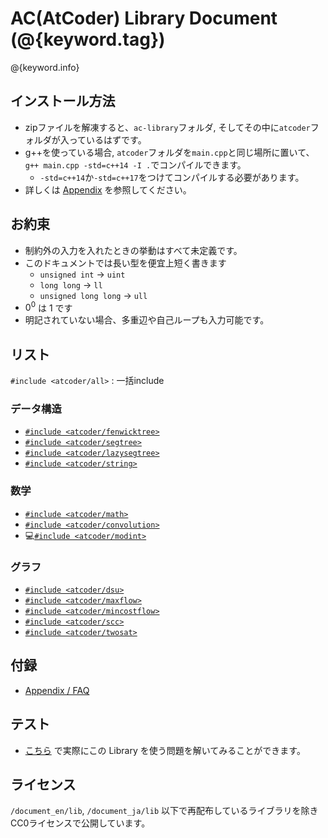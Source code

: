 # AC(AtCoder) Library Document (@{keyword.tag})

@{keyword.info}

## インストール方法

- zipファイルを解凍すると、`ac-library`フォルダ, そしてその中に`atcoder`フォルダが入っているはずです。
- g++を使っている場合, `atcoder`フォルダを`main.cpp`と同じ場所に置いて、`g++ main.cpp -std=c++14 -I .`でコンパイルできます。  
  - `-std=c++14`か`-std=c++17`をつけてコンパイルする必要があります。
- 詳しくは [Appendix](./appendix.html) を参照してください。

## お約束

- 制約外の入力を入れたときの挙動はすべて未定義です。
- このドキュメントでは長い型を便宜上短く書きます
  - `unsigned int` → `uint`
  - `long long` → `ll`
  - `unsigned long long` → `ull`
- $0^0$ は $1$ です
- 明記されていない場合、多重辺や自己ループも入力可能です。

## リスト

`#include <atcoder/all>` : 一括include

### データ構造

- [`#include <atcoder/fenwicktree>`](./fenwicktree.html)
- [`#include <atcoder/segtree>`](./segtree.html)
- [`#include <atcoder/lazysegtree>`](./lazysegtree.html)
- [`#include <atcoder/string>`](./string.html)

### 数学

- [`#include <atcoder/math>`](./math.html)
- [`#include <atcoder/convolution>`](./convolution.html)
- 💻[`#include <atcoder/modint>`](./modint.html)

### グラフ

- [`#include <atcoder/dsu>`](./dsu.html)
- [`#include <atcoder/maxflow>`](./maxflow.html)
- [`#include <atcoder/mincostflow>`](./mincostflow.html)
- [`#include <atcoder/scc>`](./scc.html)
- [`#include <atcoder/twosat>`](./twosat.html)

## 付録

- [Appendix / FAQ](./appendix.html)

## テスト

- [こちら](https://atcoder.jp/contests/practice2) で実際にこの Library を使う問題を解いてみることができます。

## ライセンス

`/document_en/lib`, `/document_ja/lib` 以下で再配布しているライブラリを除きCC0ライセンスで公開しています。

